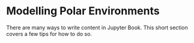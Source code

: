 Modelling Polar Environments
=======================

There are many ways to write content in Jupyter Book. This short section
covers a few tips for how to do so.